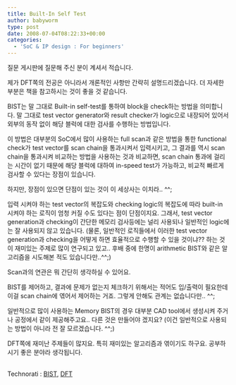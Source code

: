 ```yaml
---
title: Built-In Self Test
author: babyworm
type: post
date: 2008-07-04T08:22:33+00:00
categories:
  - 'SoC & IP design : For beginners'
---
```

질문 게시판에 질문해 주신 분이 계셔서 적습니다.

제가 DFT쪽의 전공은 아니라서 개론적인 사항만 간략히 설명드리겠습니다. 더 자세한 부분은 책을 참고하시는 것이 좋을 것 같습니다.

BIST는 말 그대로 Built-in self-test를 통하여 block을 check하는 방법을 의미합니다. 말 그대로 test vector generator와 result checker가 logic으로 내장되어 있어서 외부의 동작 없이 해당 블럭에 대한 검사를 수행하는 방법입니다.

이 방법은 대부분의 SoC에서 많이 사용하는 full scan과 같은 방법을 통한 functional check가 test vector를 scan chain을 통과시켜서 입력시키고, 그 결과를 역시 scan chain을 통과시켜 비교하는 방법을 사용하는 것과 비교하면, scan chain 통과에 걸리는 시간이 없기 때문에 해당 블럭에 대하여 in-speed test가 가능하고, 비교적 빠르게 검사할 수 있다는 장점이 있습니다.

하지만, 장점이 있으면 단점이 있는 것이 이 세상사는 이치라.. ^^;

입력 시켜야 하는 test vector의 복잡도와 checking logic의 복잡도에 따라 built-in 시켜야 하는 로직이 엄청 커질 수도 있다는 점이 단점이지요. 그래서, test vector generation과 checking이 간단한 메모리 검사등에는 널리 사용되나 일반적인 logic에는 잘 사용되지 않고 있습니다. (물론, 일반적인 로직들에서 이러한 test vector generation과 checking을 어떻게 하면 효율적으로 수행할 수 있을 것이냐?? 하는 것이 재미있는 주제로 많이 연구되고 있고.. 후배 중에 한명이 arithmetic BIST와 같은 알고리즘을 시도해본 적도 있습니다만..^^;)

Scan과의 연관은 뭐 간단히 생각하실 수 있어요.

BIST를 제어하고, 결과에 문제가 없는지 체크하기 위해서는 적어도 입/출력이 필요한데 이걸 scan chain에 엮어서 제어하는 거죠. 그렇게 안해도 관계는 없습니다만.. ^^;

일반적으로 많이 사용하는 Memory BIST의 경우 대부분 CAD tool에서 생성시켜 주거나 공정에서 같이 제공해주고요.. 다른 것은 만들어야 겠지요? (이건 일반적으로 사용되는 방법이 아니라 전 잘 모르겠습니다. ^^;)

DFT쪽에 재미난 주제들이 많지요. 특히 재미있는 알고리즘과 엮이기도 하구요. 공부하시기 좋은 분야라 생각됩니다.

<p class="zoundry_bw_tags">
  <!-- Tag links generated by Zoundry Blog Writer. Do not manually edit. http://www.zoundry.com -->
  
  <br> <span class="ztags"><span class="ztagspace">Technorati</span> : <a href="http://technorati.com/tag/BIST" class="ztag" rel="tag">BIST</a>, <a href="http://technorati.com/tag/DFT" class="ztag" rel="tag">DFT</a></span>
